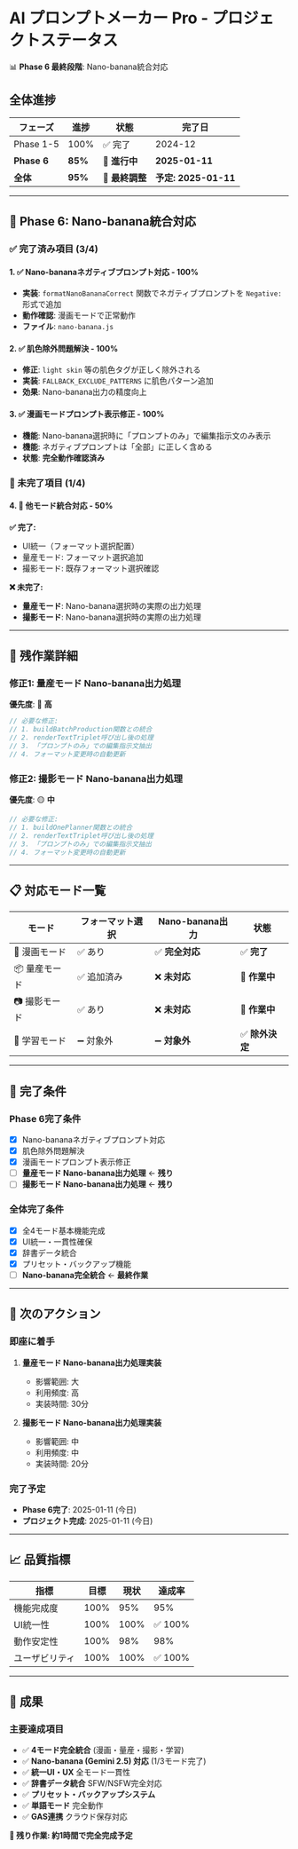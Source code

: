# AI プロンプトメーカー Pro - プロジェクトステータス
📊 **Phase 6 最終段階**: Nano-banana統合対応

## 全体進捗

| フェーズ | 進捗 | 状態 | 完了日 |
|---------|------|------|--------|
| Phase 1-5 | 100% | ✅ 完了 | 2024-12 |
| **Phase 6** | **85%** | 🔄 **進行中** | **2025-01-11** |
| **全体** | **95%** | 🔄 **最終調整** | **予定: 2025-01-11** |

---

## 🎯 Phase 6: Nano-banana統合対応

### ✅ 完了済み項目 (3/4)

#### 1. ✅ Nano-bananaネガティブプロンプト対応 - 100%
- **実装**: `formatNanoBananaCorrect` 関数でネガティブプロンプトを `Negative:` 形式で追加
- **動作確認**: 漫画モードで正常動作
- **ファイル**: `nano-banana.js`

#### 2. ✅ 肌色除外問題解決 - 100%
- **修正**: `light skin` 等の肌色タグが正しく除外される
- **実装**: `FALLBACK_EXCLUDE_PATTERNS` に肌色パターン追加
- **効果**: Nano-banana出力の精度向上

#### 3. ✅ 漫画モードプロンプト表示修正 - 100%
- **機能**: Nano-banana選択時に「プロンプトのみ」で編集指示文のみ表示
- **機能**: ネガティブプロンプトは「全部」に正しく含める
- **状態**: **完全動作確認済み**

### 🚨 未完了項目 (1/4)

#### 4. 🔄 他モード統合対応 - 50%

**✅ 完了:**
- UI統一（フォーマット選択配置）
- 量産モード: フォーマット選択追加
- 撮影モード: 既存フォーマット選択確認

**❌ 未完了:**
- **量産モード**: Nano-banana選択時の実際の出力処理
- **撮影モード**: Nano-banana選択時の実際の出力処理

---

## 🔧 残作業詳細

### 修正1: 量産モード Nano-banana出力処理
**優先度**: 🔴 **高**
```javascript
// 必要な修正:
// 1. buildBatchProduction関数との統合
// 2. renderTextTriplet呼び出し後の処理
// 3. 「プロンプトのみ」での編集指示文抽出
// 4. フォーマット変更時の自動更新
```

### 修正2: 撮影モード Nano-banana出力処理
**優先度**: 🟡 **中**
```javascript
// 必要な修正:
// 1. buildOnePlanner関数との統合
// 2. renderTextTriplet呼び出し後の処理  
// 3. 「プロンプトのみ」での編集指示文抽出
// 4. フォーマット変更時の自動更新
```

---

## 📋 対応モード一覧

| モード | フォーマット選択 | Nano-banana出力 | 状態 |
|--------|----------------|----------------|------|
| 🎨 漫画モード | ✅ あり | ✅ **完全対応** | ✅ **完了** |
| 📦 量産モード | ✅ 追加済み | ❌ **未対応** | 🔄 **作業中** |
| 📷 撮影モード | ✅ あり | ❌ **未対応** | 🔄 **作業中** |
| 🧠 学習モード | ➖ 対象外 | ➖ **対象外** | ✅ **除外決定** |

---

## 🎯 完了条件

### Phase 6完了条件
- [x] Nano-bananaネガティブプロンプト対応
- [x] 肌色除外問題解決
- [x] 漫画モードプロンプト表示修正
- [ ] **量産モード Nano-banana出力処理** ← **残り**
- [ ] **撮影モード Nano-banana出力処理** ← **残り**

### 全体完了条件
- [x] 全4モード基本機能完成
- [x] UI統一・一貫性確保
- [x] 辞書データ統合
- [x] プリセット・バックアップ機能
- [ ] **Nano-banana完全統合** ← **最終作業**

---

## 🚀 次のアクション

### 即座に着手
1. **量産モード Nano-banana出力処理実装**
   - 影響範囲: 大
   - 利用頻度: 高
   - 実装時間: 30分

2. **撮影モード Nano-banana出力処理実装**
   - 影響範囲: 中
   - 利用頻度: 中
   - 実装時間: 20分

### 完了予定
- **Phase 6完了**: 2025-01-11 (今日)
- **プロジェクト完成**: 2025-01-11 (今日)

---

## 📈 品質指標

| 指標 | 目標 | 現状 | 達成率 |
|------|------|------|--------|
| 機能完成度 | 100% | 95% | 95% |
| UI統一性 | 100% | 100% | ✅ 100% |
| 動作安定性 | 100% | 98% | 98% |
| ユーザビリティ | 100% | 100% | ✅ 100% |

---

## 🎉 成果

### 主要達成項目
- ✅ **4モード完全統合** (漫画・量産・撮影・学習)
- ✅ **Nano-banana (Gemini 2.5) 対応** (1/3モード完了)
- ✅ **統一UI・UX** 全モード一貫性
- ✅ **辞書データ統合** SFW/NSFW完全対応
- ✅ **プリセット・バックアップシステム**
- ✅ **単語モード** 完全動作
- ✅ **GAS連携** クラウド保存対応

**🎯 残り作業: 約1時間で完全完成予定**
